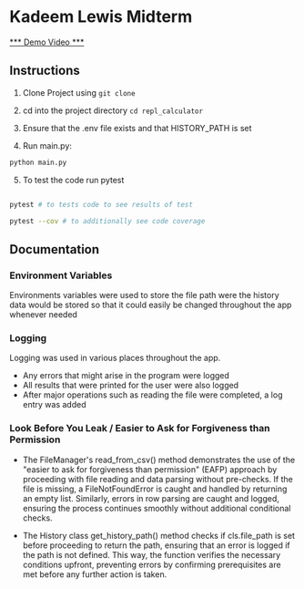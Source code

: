 # Kadeem Lewis Midterm

[*** Demo Video ***]()


## Instructions

1. Clone Project using ```git clone```

2. cd into the project directory ```cd repl_calculator```

3. Ensure that the .env file exists and that HISTORY_PATH is set

4. Run main.py:
```bash
python main.py
```
5. To test the code run pytest

```bash

pytest # to tests code to see results of test

pytest --cov # to additionally see code coverage
```

## Documentation

### Environment Variables

Environments variables were used to store the file path were the history data would be stored so that it could easily be changed throughout the app whenever needed


### Logging

Logging was used in various places throughout the app. 
- Any errors that might arise in the program were logged
- All results that were printed for the user were also logged
- After major operations such as reading the file were completed, a log entry was added

### Look Before You Leak / Easier to Ask for Forgiveness than Permission

- The FileManager's read_from_csv() method demonstrates the use of the "easier to ask for forgiveness than permission" (EAFP) approach by proceeding with file reading and data parsing without pre-checks. If the file is missing, a FileNotFoundError is caught and handled by returning an empty list. Similarly, errors in row parsing are caught and logged, ensuring the process continues smoothly without additional conditional checks.

-  The History class get_history_path() method checks if cls.file_path is set before proceeding to return the path, ensuring that an error is logged if the path is not defined. This way, the function verifies the necessary conditions upfront, preventing errors by confirming prerequisites are met before any further action is taken.